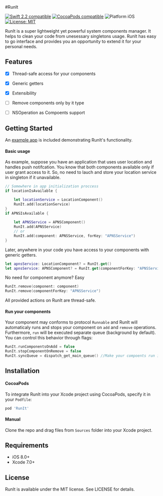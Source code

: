 #RunIt

<p align="left">
<a href="https://developer.apple.com/swift"><img src="https://img.shields.io/badge/Swift_2.2-compatible-4BC51D.svg?style=flat" alt="Swift 2.2 compatible" /></a>
<a href="https://cocoapods.org/pods/tablekit"><img src="https://img.shields.io/badge/pod-0.1.0-blue.svg" alt="CocoaPods compatible" /></a>
<img src="https://img.shields.io/badge/platform-iOS-blue.svg?style=flat" alt="Platform iOS" />
<a href="https://raw.githubusercontent.com/maxsokolov/tablekit/master/LICENSE"><img src="http://img.shields.io/badge/license-MIT-blue.svg?style=flat" alt="License: MIT" /></a>
</p>

RunIt is a super lightweight yet powerful system components manager. It helps to clean your code from unesessary singletons usage. RunIt has easy to go interface and provides you an opportunity to extend it for your personal needs.

## Features

- [x] Thread-safe access for your components
- [x] Generic getters
- [x] Extensibility
- [ ] Remove components only by it type
- [ ] NSOperation as Compoents support


## Getting Started

An [example app](Demo) is included demonstrating RunIt's functionality.

#### Basic usage

As example, suppose you have an application that uses user location and handles push notifcation. You know that both components available only if user grant access to it. So, no need to lauch and store your location service in singleton if it unavailable.
```swift
// Somewhere in app initialization proccess
if locationIsAvailable {

	let locationService = LocationComponent()
	RunIt.add(locationService)
}
if APNSIsAvailable {
	
	let APNSService = APNSComponent()
	RunIt.add(APNSService)
	// or
	RunIt.add(component: APNSService, forKey: "APNSService")
}
```
Later, anywhere in your code you have access to your components with generic getters.
```swift
let apnsService: LocationComponent? = RunIt.get()
let apnsService: APNSComponent? = RunIt.get(componentForKey: "APNSService")
```
No need for component anymore? Easy 
```swift
RunIt.remove(component: component)
RunIt.remove(componentForKey: "APNSService")
```
All provided actions on RunIt are thread-safe. 

#### Run your components

Your component may conforms to protocol `Runnable` and RunIt will automaticaly runs and stops your component on `add` and `remove` operations. Furthermore, `run` will be executed separate queue (background by default). You can control this behavior through flags:
```swift
RunIt.runComponentsOnAdd = false
RunIt.stopComponentOnRemove = false
RunIt.syncQueue = dispatch_get_main_queue() //Make your compoents run in main thread
```

## Installation

#### CocoaPods
To integrate RunIt into your Xcode project using CocoaPods, specify it in your `Podfile`:

```ruby
pod 'RunIt'
```

#### Manual
Clone the repo and drag files from `Sources` folder into your Xcode project.

## Requirements

- iOS 8.0+
- Xcode 7.0+

## License

RunIt is available under the MIT license. See LICENSE for details.
